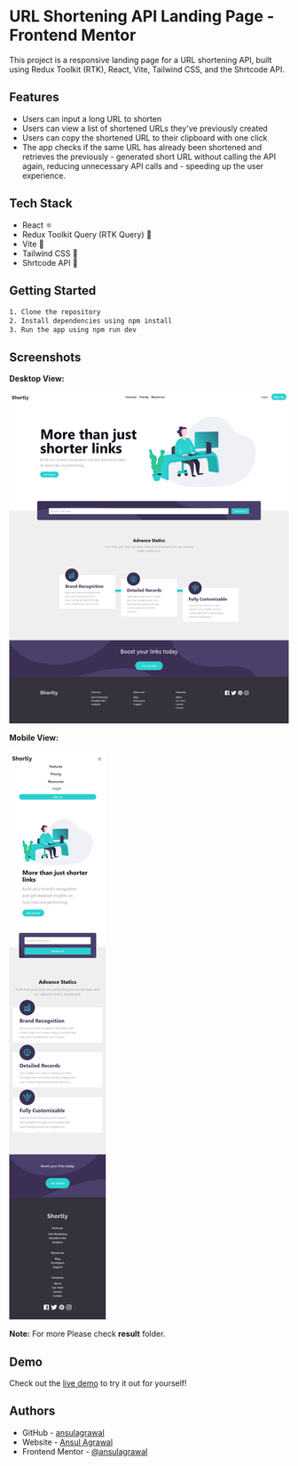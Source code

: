 
# URL Shortening API Landing Page - Frontend Mentor

This project is a responsive landing page for a URL shortening API, built using Redux Toolkit (RTK), React, Vite, Tailwind CSS, and the Shrtcode API.




## Features

- Users can input a long URL to shorten
- Users can view a list of shortened URLs they've previously created
- Users can copy the shortened URL to their clipboard with one click
- The app checks if the same URL has already been shortened and retrieves the previously - generated short URL without calling the API again, reducing unnecessary API calls and - speeding up the user experience.


## Tech Stack

- React ⚛️
- Redux Toolkit Query (RTK Query) 🔄
- Vite 🚀
- Tailwind CSS 🎨
- Shrtcode API 🔗

## Getting Started
    1. Clone the repository
    2. Install dependencies using npm install
    3. Run the app using npm run dev

## Screenshots

**Desktop View:**

![D1](https://raw.githubusercontent.com/ansulagrawal/url-shortening-api-master/master/result/desktop.png)


**Mobile View:**

![D1](https://raw.githubusercontent.com/ansulagrawal/url-shortening-api-master/master/result/mobile.png)

**Note:**
For more Please check **result** folder.
## Demo
Check out the [live demo](https://ansulagrawal.github.io/url-shortening-api-master/) to try it out for yourself!
## Authors

- GitHub - [ansulagrawal](https://github.com/ansulagrawal)
- Website - [Ansul Agrawal](https://ansulagrawal.github.io/)
- Frontend Mentor - [@ansulagrawal](https://www.frontendmentor.io/profile/ansulagrawal)

